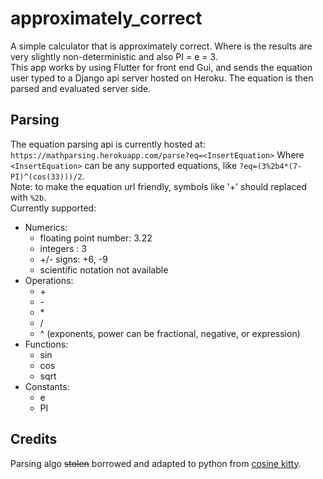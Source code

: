 # approximately_correct
A simple calculator that is approximately correct. Where is the results are very slightly non-deterministic and also PI = e = 3.  
This app works by using Flutter for front end Gui, and sends the equation user typed to a Django api server hosted on Heroku. The
equation is then parsed and evaluated server side.

## Parsing
The equation parsing api is currently hosted at: `https://mathparsing.herokuapp.com/parse?eq=<InsertEquation>` Where `<InsertEquation>` can be any supported equations, like `?eq=(3%2b4*(7-PI)^(cos(33)))/2`.  
Note: to make the equation url friendly, symbols like '+' should replaced with `%2b`.
<br>
Currently supported:  
* Numerics:
    - floating point number: 3.22
    - integers : 3
    - +/- signs: +6, -9
    - scientific notation not available
* Operations:
    - \+
    - \-
    - \* 
    - /
    - ^ (exponents, power can be fractional, negative, or expression) 
* Functions:
    - sin
    - cos
    - sqrt
* Constants:
    - e
    - PI

## Credits
Parsing algo ~~stolen~~ borrowed and adapted to python from [cosine kitty](https://levelup.gitconnected.com/create-your-own-expression-parser-d1f622077796).
